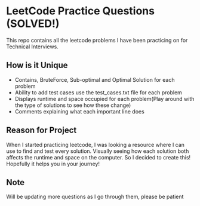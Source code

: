 # LeetCode Practice Questions (SOLVED!)

This repo contains all the leetcode problems I have been practicing on for Technical Interviews.

## How is it Unique
  - Contains, BruteForce, Sub-optimal and Optimal Solution for each problem
  - Ability to add test cases use the test_cases.txt file for each problem
  - Displays runtime and space occupied for each problem(Play around with the type of solutions to see how these change)
  - Comments explaining what each important line does

## Reason for Project
When I started practicing leetcode, I was looking a resource where I can use to find and test every solution. Visually seeing how each solution both affects the runtime and space on the computer. So I decided to create this!
Hopefully it helps you in your journey!


## Note
Will be updating more questions as I go through them, please be patient
 

